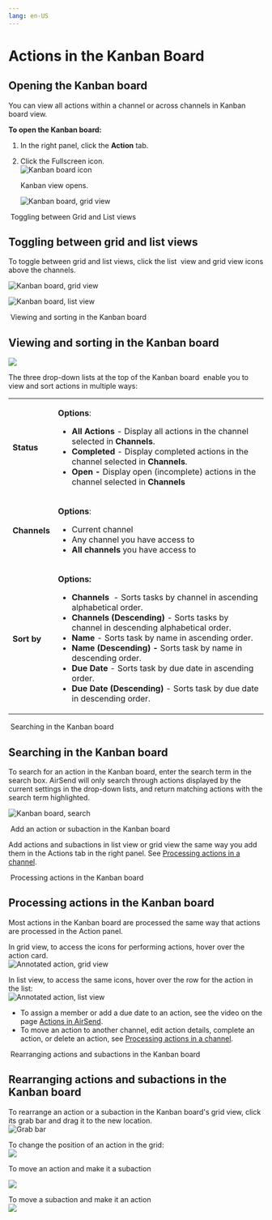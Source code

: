 ```yaml
---
lang: en-US
---
```


# Actions in the Kanban Board

## Opening the Kanban board

You can view all actions within a channel or across channels in Kanban board view.

**To open the Kanban board:**

1.  In the right panel, click the **Action** tab.
2.  Click the Fullscreen icon.  
    ![Kanban board icon](../assets/actions/kanban/kanban-board-icon.png)  
      
    Kanban view opens.   
      
    ![Kanban board, grid view](../assets/actions/kanban/kanban-board-grid-view.png)
    
 Toggling between Grid and List views

## Toggling between grid and list views

To toggle between grid and list views, click the list  view and grid view icons above the channels.  
  
![Kanban board, grid view](../assets/actions/kanban/kanban-board-grid-view.png)

![Kanban board, list view](../assets/actions/kanban/kanban-board-list-view.png)

 Viewing and sorting in the Kanban board

## Viewing and sorting in the Kanban board  

![](../assets/actions/kanban/as-actions-toolbar.png)

The three drop-down lists at the top of the Kanban board  enable you to view and sort actions in multiple ways:  
  

<table><colgroup><col><col></colgroup><tbody><tr><td><div><p><strong>Status</strong></p></div></td><td><p><strong>Options</strong>:</p><ul><li><strong>All Actions</strong> - Display all actions in the channel selected in <strong>Channels</strong>.</li><li><strong>Completed</strong> - Display completed actions in the channel selected in <strong>Channels</strong>.</li><li><strong>Open -&nbsp;</strong>Display open (incomplete) actions in the channel selected in <strong>Channels</strong></li></ul></td></tr><tr><td><div><p><strong>Channels</strong></p></div></td><td><p><strong>Options</strong>:&nbsp;</p><ul><li>Current channel</li><li>Any channel you have access to</li><li><strong>All channels</strong> you have access to</li></ul></td></tr><tr><td><div><p><strong>Sort by</strong></p></div></td><td><p><strong>Options:</strong></p><ul><li><strong>Channels</strong>&nbsp;&nbsp;- Sorts tasks by channel in ascending alphabetical order.</li><li><strong>Channels (Descending)</strong>&nbsp;- Sorts tasks by channel in descending alphabetical order.</li><li><strong>Name</strong> - Sorts task by name in ascending order.</li><li><strong>Name (Descending) -&nbsp;</strong>Sorts task by name in descending order.</li><li><strong>Due Date </strong>-&nbsp;Sorts task by due date in ascending order.</li><li><strong>Due Date (Descending)&nbsp;</strong>-&nbsp;Sorts task by due date in descending order.</li></ul></td></tr></tbody></table>

 Searching in the Kanban board

## Searching in the Kanban board

To search for an action in the Kanban board, enter the search term in the search box. AirSend will only search through actions displayed by the current settings in the drop-down lists, and return matching actions with the search term highlighted.  
  
![Kanban board, search](../assets/actions/kanban/kanban-board-search.png)

 Add an action or subaction in the Kanban board

Add actions and subactions in list view or grid view the same way you add them in the Actions tab in the right panel. See [Processing actions in a channel](/actions/processing-actions-in-a-channel).

 Processing actions in the Kanban board

## Processing actions in the Kanban board

Most actions in the Kanban board are processed the same way that actions are processed in the Action panel.

In grid view, to access the icons for performing actions, hover over the action card.  
![Annotated action, grid view](../assets/actions/kanban/annotated-action-grid-view.png)
  
In list view, to access the same icons, hover over the row for the action in the list:  
![Annotated action, list view](../assets/actions/kanban/annotated-action-list-view.png)

-   To assign a member or add a due date to an action, see the video on the page [Actions in AirSend](/actions/intro).
-   To move an action to another channel, edit action details, complete an action, or delete an action, see [Processing actions in a channel](/actions/processing-actions-in-a-channel).

 Rearranging actions and subactions in the Kanban board

## Rearranging actions and subactions in the Kanban board

To rearrange an action or a subaction in the Kanban board's grid view, click its grab bar and drag it to the new location.  
![Grab bar](../assets/actions/kanban/grab-bar.png)

To change the position of an action in the grid:  
![](../assets/actions/kanban/rearrange-action.gif)

To move an action and make it a subaction

![](../assets/actions/kanban/make-action-sub.gif)

To move a subaction and make it an action  
![](../assets/actions/kanban/make-sub-action.gif)